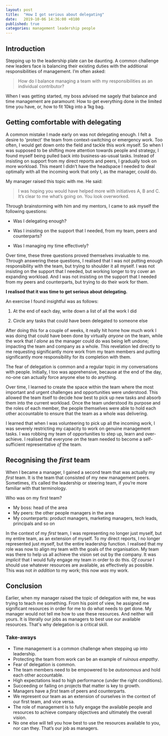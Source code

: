 ```yaml
---
layout: post
title:  "How I got serious about delegating"
date:   2019-10-06 14:36:00 +0100
published: true
categories: management leadership people
---
```


## Introduction

Stepping up to the leadership plate can be daunting. A common challenge new leaders face is balancing their existing duties with the additional responsibilities of management. I’m often asked:

> How do I balance managing a team with my responsibilities as an individual contributor?

When I was getting started, my boss advised me sagely that balance and time management are paramount: How to get everything done in the  limited time you have, or, how to fit 10kg into a 1kg bag.

## Getting comfortable with delegating

A common mistake I made early on was not delegating enough. I felt a desire to 'protect' the team from context-switching or emergency work. Too often, I would get down onto the field and tackle this work myself. So when I was supposed to be shifting more attention towards people and strategy, I found myself being pulled back into business-as-usual tasks. Instead of insisting on support from my direct reports and peers, I gradually took on more workload. This meant I didn’t have the headspace I needed to deal optimally with all the incoming work that only I, as the manager, could do.

My manager raised this topic with me. He said:

> I was hoping you would have helped more with initiatives A, B and C. It’s clear to me what’s going on. You look overworked.

Through brainstorming with him and my mentors, I came to ask myself the following questions:

- Was I delegating enough?

- Was I insisting on the support that I needed, from my team, peers and counterparts?

- Was I managing my time effectively?

Over time, these three questions proved themselves invaluable to me. Through answering these questions, I realised that I was not putting enough responsibility with the team, but trying to shoulder it all myself. I was not insisting on the support that I needed, but working longer to try cover an expanding workload. And I was not insisting on the support that I needed from my peers and counterparts, but trying to do their work for them. 

**I realised that it was time to get serious about delegating.**

An exercise I found insightful was as follows:

1. At the end of each day, write down a list of all the work I did

2. Circle any tasks that could have been delegated to someone else

After doing this for a couple of weeks, it really hit home how much work I was doing that could have been done by virtually *anyone* on the team, while the work that *I alone* as the manager could do was being left undone; impacting the team and company as a whole. This revelation led directly to me requesting significantly more work from my team members and putting significantly more responsibility for its completion with them.

The fear of delegation is common and a regular topic in my conversations with people. Initially, I too was apprehensive, because at the end of the day, no-one can actually force anyone else to do anything.

Over time, I learned to create the space within the team where the most important and urgent challenges and opportunities were understood. This allowed the team itself to decide how best to pick up new tasks and absorb them into the current workload. Once the team understood its purpose and the roles of each member, the people themselves were able to hold each other accountable to ensure that the team as a whole was delivering.

I learned that when I was volunteering to pick up all the incoming work, I was severely restricting my capacity to work on genuine management tasks. I was robbing my team of opportunities to step up, learn and over-achieve. I realised that everyone *on* the team needed to become a self-sufficient representative *of* the team.

## Recognising the *first* team

When I became a manager, I gained a second team that was actually my *first* team. It is the team that consisted of my new management peers. Sometimes, it’s called the leadership or steering team, if you’re more familiar with that terminology.

Who was on my first team?

* My boss: head of the area
* My peers: the other people managers in the area
* My counterparts: product managers, marketing managers, tech leads, principals and so on

In the context of my *first* team,  I was representing no longer just myself, but my entire team, as an extension of myself. To my direct reports, I no longer represented just myself, but the entire leadership function. I realised that my role was now to align my team with the goals of the organisation. My team was there to help us all achieve the vision set out by the company. It was *implicit* that I would fully engage my team in order to do this. *Of course* I should use whatever resources are available, as effectively as possible. This was not *in addition* to my work; this now *was* my work.

## Conclusion

Earlier, when my manager raised the topic of delegation with me, he was trying to teach me something. From his point of view, he assigned me significant resources in order for me to do what needs to get done. My manager would not tell me how to use these resources. And neither will yours. It is literally our jobs as managers to best use our available resources. That's why delegation is a critical skill.

### Take-aways

* Time management is a common challenge when stepping up into leadership.
* Protecting the team from work can be an example of *ruinous empathy*.
* Fear of delegation is common.
* The team members need to be empowered to be *autonomous* and hold each other accountable.
* High expectations lead to high performance (under the right conditions).
* Succeeding or failing on projects that matter is key to growth.
* Managers have a *first* team of peers and counterparts.
* We represent our team as an extension of ourselves in the context of our first team, and vice versa.
* The role of management is to fully engage the available people and resources to achieve company objectives and ultimately the overall vision.
* No one else will tell you how best to use the resources available to you, nor can they. That’s our job as managers.